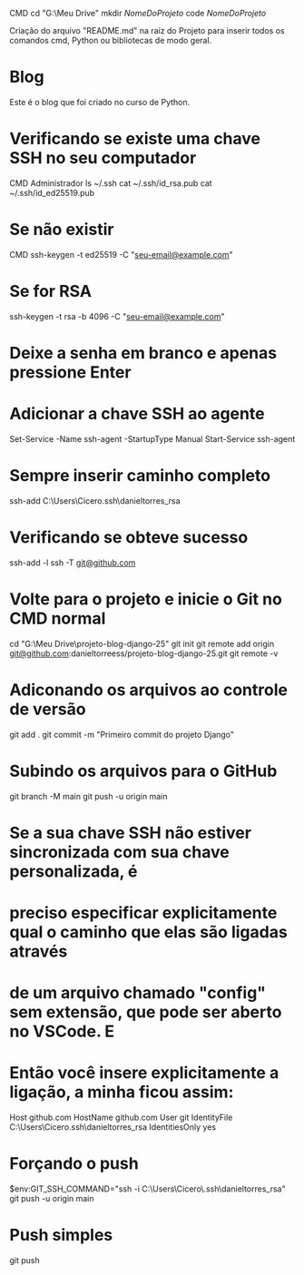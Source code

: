 CMD
cd "G:\Meu Drive\"
mkdir *NomeDoProjeto*
code *NomeDoProjeto*

Criação do arquivo "README.md" na raiz do Projeto para inserir todos os comandos
cmd, Python ou bibliotecas de modo geral.

# Blog

Este é o blog que foi criado no curso de Python.

# Verificando se existe uma chave SSH no seu computador

CMD Administrador
ls ~/.ssh
cat ~/.ssh/id_rsa.pub
cat ~/.ssh/id_ed25519.pub

# Se não existir

CMD
ssh-keygen -t ed25519 -C "seu-email@example.com"

# Se for RSA
ssh-keygen -t rsa -b 4096 -C "seu-email@example.com" 

# Deixe a senha em branco e apenas pressione Enter

# Adicionar a chave SSH ao agente
Set-Service -Name ssh-agent -StartupType Manual
Start-Service ssh-agent

# Sempre inserir caminho completo
ssh-add C:\Users\Cicero\.ssh\danieltorres_rsa

# Verificando se obteve sucesso
ssh-add -l
ssh -T git@github.com

# Volte para o projeto e inicie o Git no CMD normal
cd "G:\Meu Drive\projeto-blog-django-25"
git init
git remote add origin git@github.com:danieltorreess/projeto-blog-django-25.git
git remote -v

# Adiconando os arquivos ao controle de versão
git add .
git commit -m "Primeiro commit do projeto Django"

# Subindo os arquivos para o GitHub
git branch -M main
git push -u origin main

# Se a sua chave SSH não estiver sincronizada com sua chave personalizada, é 
# preciso especificar explicitamente qual o caminho que elas são ligadas através
# de um arquivo chamado "config" sem extensão, que pode ser aberto no VSCode. E
# Então você insere explicitamente a ligação, a minha ficou assim:

Host github.com
    HostName github.com
    User git
    IdentityFile C:\Users\Cicero\.ssh\danieltorres_rsa
    IdentitiesOnly yes


# Forçando o push
$env:GIT_SSH_COMMAND="ssh -i C:\\Users\\Cicero\\.ssh\\danieltorres_rsa"
git push -u origin main

# Push simples
git push


